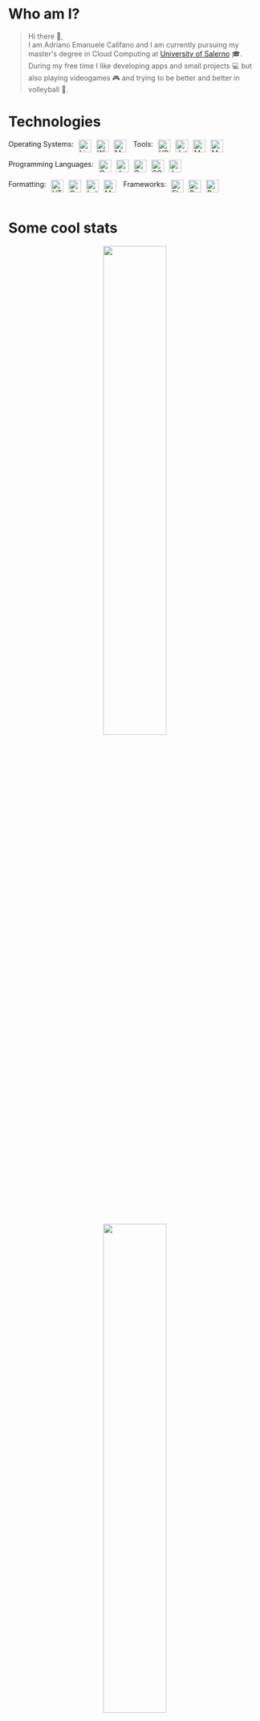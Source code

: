 # Who am I?
> Hi there :wave:,<br>
I am Adriano Emanuele Califano and I am currently pursuing my master's degree in Cloud Computing at [University of Salerno](https://www.unisa.it/) :mortar_board:. <br>
During my free time I like developing apps and small projects :computer: but also playing videogames :video_game: and trying to be better and better in volleyball :volleyball:.

# Technologies
<div style = "display: inline-flex; margin-bottom: 15px;">
  <span style = "margin-right: 10px;">Operating Systems:</span>
  <img alt="Linux" style = "margin-right: 10px;" src="https://img.shields.io/badge/-Linux-white?logo=Linux&style=for-the-badge&logoColor=black" height="25px"/>
  <img alt="Windows" style = "margin-right: 10px;" src="https://img.shields.io/badge/-Windows-white?logo=Windows&style=for-the-badge&logoColor=00A4EF" height="25px"/>
  <img alt="MacOS" style = "margin-right: 10px;" src="https://img.shields.io/badge/-MacOS-white?logo=Apple&style=for-the-badge&logoColor=black" height="25px"/>
</div>

<div style = "display: inline-flex; margin-bottom: 15px;">
  <span style = "margin-right: 10px;">Tools:</span>
  <img alt="VS Code" style = "margin-right: 10px;" src="https://img.shields.io/badge/-VS%20Code-007ACC?style=for-the-badge&logo=visual-studio-code" height="25px"/>
  <img alt="JetBrains IDEs" style = "margin-right: 10px;" src="https://img.shields.io/badge/-IntelliJ%20IDEA-black?style=for-the-badge&logo=intellijidea" height="25px"/>
  <img alt="MySQLWorkbench" style = "margin-right: 10px;" src="https://img.shields.io/badge/Android studio-white?style=for-the-badge&logo=androidstudio" height="25px" />
  <img alt="MySQLWorkbench" style = "margin-right: 10px;" src="https://img.shields.io/badge/MySQLWorkBench-white?style=for-the-badge&logo=mysql" height="25px" />
</div>

<div style = "display: inline-flex; margin-bottom: 15px;">
  <span style = "margin-right: 10px;">Programming Languages:</span>
  <img alt="C" style = "margin-right: 10px;" src="https://img.shields.io/badge/C-14354C?style=for-the-badge&logo=c&logoColor=white" height="25px"/>
  <img alt="Java" style = "margin-right: 10px;" src="https://img.shields.io/badge/Java-000000?style=for-the-badge&logo=oracle&logoColor=F7DF1E" height="25px"/>
  <img alt="Python" style = "margin-right: 10px;" src="https://img.shields.io/badge/-Python-FCC624?logo=Python&style=for-the-badge" height="25px"/>
  <img alt="SQL" style = "margin-right: 10px;" src="https://img.shields.io/badge/SQL-323330?style=for-the-badge&logo=mySQL" height="25px"/>
  <img alt="Javascript" style = "margin-right: 10px;" src="https://img.shields.io/badge/JavaScript-323330?style=for-the-badge&logo=javascript"  height="25px"/>
</div>

<div style = "display: inline-flex; margin-bottom: 15px;">
  <span style = "margin-right: 10px;">Formatting:</span>
    <img alt="HTML5" style = "margin-right: 10px;" src="https://img.shields.io/badge/HTML5-E34F26?style=for-the-badge&logo=html5&logoColor=white" height="25px"/>
    <img alt="Css3" style = "margin-right: 10px;" src="https://img.shields.io/badge/CSS-1572B6?style=for-the-badge&logo=css3&logoColor=white" height="25px"/>
    <img alt="Latex" style = "margin-right: 10px;" src="https://img.shields.io/badge/Latex-008080?style=for-the-badge&logo=latex" height="25px"/>
    <img alt="Markdown" style = "margin-right: 10px;" src="https://img.shields.io/badge/Markdown-white?style=for-the-badge&logo=markdown&logoColor=1572B6" height="25px"/>
</div>

<div style = "display: inline-flex; margin-bottom: 15px;">
  <span style = "margin-right: 10px;">Frameworks:</span>
    <img alt="Flask" style = "margin-right: 10px;" src="https://img.shields.io/badge/Flask-white?style=for-the-badge&logo=flask&logoColor=black" height="25px"/>
    <img alt="Bootstrap" style = "margin-right: 10px;" src="https://img.shields.io/badge/Bootstrap-white?style=for-the-badge&logo=bootstrap&logoColor=F7DF1E%22" height="25px"/> 
    <img alt="PyTorch" src="https://img.shields.io/badge/PyTorch-E34F26?style=for-the-badge&logo=PyTorch&logoColor=white" height="25px"/>
</div>


# Some cool stats
<p align="center">
  <img height="50%" width="auto" src ="https://github-readme-stats.vercel.app/api?username=adriano22jr&show_icons=true&count_private=true&theme=algolia&hide_border=true&hide=issues,contribs&bg_color=00000000">
  <img height="50%" width="auto" src ="https://github-readme-stats.vercel.app/api/top-langs/?username=adriano22jr&layout=compact&hide_border=true&theme=algolia&bg_color=00000000">
</p>

<p align="center" width="100%">
  <img src="http://github-profile-summary-cards.vercel.app/api/cards/repos-per-language?username=adriano22jr&theme=algolia"/> 
  <img src="http://github-profile-summary-cards.vercel.app/api/cards/most-commit-language?username=adriano22jr&theme=algolia"/> 
</p>

<p align="center" width="100%">
  <img src="http://github-profile-summary-cards.vercel.app/api/cards/stats?username=adriano22jr&theme=algolia"/> 
  <img src="http://github-profile-summary-cards.vercel.app/api/cards/productive-time?username=adriano22jr&theme=algolia&utcOffset=8"/> 
</p>


# Where to find me
[![LinkedIn](https://img.shields.io/badge/-LinkedIn-0077B5?style=for-the-badge&logo=LinkedIn&logoColor=white)](https://www.linkedin.com/in/adriano-califano/)
[![Instagram](https://img.shields.io/badge/-Instagram-E1306C?style=for-the-badge&logo=Instagram&logoColor=white)](https://www.instagram.com/adriano22_/)